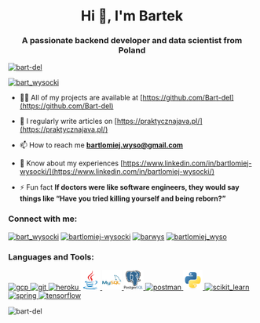 <h1 align="center">Hi 👋, I'm Bartek</h1>
<h3 align="center">A passionate backend developer and data scientist from Poland</h3>

<p align="left"> <a href="https://github.com/ryo-ma/github-profile-trophy"><img src="https://github-profile-trophy.vercel.app/?username=bart-del" alt="bart-del" /></a> </p>

<p align="left"> <a href="https://twitter.com/bart_wysocki" target="blank"><img src="https://img.shields.io/twitter/follow/bart_wysocki?logo=twitter&style=for-the-badge" alt="bart_wysocki" /></a> </p>

- 👨‍💻 All of my projects are available at [https://github.com/Bart-del](https://github.com/Bart-del)

- 📝 I regularly write articles on [https://praktycznajava.pl/](https://praktycznajava.pl/)

- 📫 How to reach me **bartlomiej.wyso@gmail.com**

- 📄 Know about my experiences [https://www.linkedin.com/in/bartlomiej-wysocki/](https://www.linkedin.com/in/bartlomiej-wysocki/)

- ⚡ Fun fact **If doctors were like software engineers, they would say things like “Have you tried killing yourself and being reborn?”**

<h3 align="left">Connect with me:</h3>
<p align="left">
<a href="https://twitter.com/bart_wysocki" target="blank"><img align="center" src="https://raw.githubusercontent.com/rahuldkjain/github-profile-readme-generator/master/src/images/icons/Social/twitter.svg" alt="bart_wysocki" height="30" width="40" /></a>
<a href="https://linkedin.com/in/bartlomiej-wysocki" target="blank"><img align="center" src="https://raw.githubusercontent.com/rahuldkjain/github-profile-readme-generator/master/src/images/icons/Social/linked-in-alt.svg" alt="bartlomiej-wysocki" height="30" width="40" /></a>
<a href="https://instagram.com/barwys" target="blank"><img align="center" src="https://raw.githubusercontent.com/rahuldkjain/github-profile-readme-generator/master/src/images/icons/Social/instagram.svg" alt="barwys" height="30" width="40" /></a>
<a href="https://www.hackerrank.com/bartlomiej_wyso" target="blank"><img align="center" src="https://raw.githubusercontent.com/rahuldkjain/github-profile-readme-generator/master/src/images/icons/Social/hackerrank.svg" alt="bartlomiej_wyso" height="30" width="40" /></a>
</p>

<h3 align="left">Languages and Tools:</h3>
<p align="left"> <a href="https://cloud.google.com" target="_blank"> <img src="https://www.vectorlogo.zone/logos/google_cloud/google_cloud-icon.svg" alt="gcp" width="40" height="40"/> </a> <a href="https://git-scm.com/" target="_blank"> <img src="https://www.vectorlogo.zone/logos/git-scm/git-scm-icon.svg" alt="git" width="40" height="40"/> </a> <a href="https://heroku.com" target="_blank"> <img src="https://www.vectorlogo.zone/logos/heroku/heroku-icon.svg" alt="heroku" width="40" height="40"/> </a> <a href="https://www.java.com" target="_blank"> <img src="https://raw.githubusercontent.com/devicons/devicon/master/icons/java/java-original.svg" alt="java" width="40" height="40"/> </a> <a href="https://www.mysql.com/" target="_blank"> <img src="https://raw.githubusercontent.com/devicons/devicon/master/icons/mysql/mysql-original-wordmark.svg" alt="mysql" width="40" height="40"/> </a> <a href="https://www.postgresql.org" target="_blank"> <img src="https://raw.githubusercontent.com/devicons/devicon/master/icons/postgresql/postgresql-original-wordmark.svg" alt="postgresql" width="40" height="40"/> </a> <a href="https://postman.com" target="_blank"> <img src="https://www.vectorlogo.zone/logos/getpostman/getpostman-icon.svg" alt="postman" width="40" height="40"/> </a> <a href="https://www.python.org" target="_blank"> <img src="https://raw.githubusercontent.com/devicons/devicon/master/icons/python/python-original.svg" alt="python" width="40" height="40"/> </a> <a href="https://scikit-learn.org/" target="_blank"> <img src="https://upload.wikimedia.org/wikipedia/commons/0/05/Scikit_learn_logo_small.svg" alt="scikit_learn" width="40" height="40"/> </a> <a href="https://spring.io/" target="_blank"> <img src="https://www.vectorlogo.zone/logos/springio/springio-icon.svg" alt="spring" width="40" height="40"/> </a> <a href="https://www.tensorflow.org" target="_blank"> <img src="https://www.vectorlogo.zone/logos/tensorflow/tensorflow-icon.svg" alt="tensorflow" width="40" height="40"/> </a> </p>

<p><img align="center" src="https://github-readme-stats.vercel.app/api/top-langs?username=bart-del&show_icons=true&locale=en&layout=compact" alt="bart-del" /></p>

